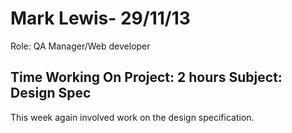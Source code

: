 Mark Lewis- 29/11/13 
===============
Role: QA Manager/Web developer

Time Working On Project: 2 hours
Subject: Design Spec
---------------
This week again involved work on the design specification.
